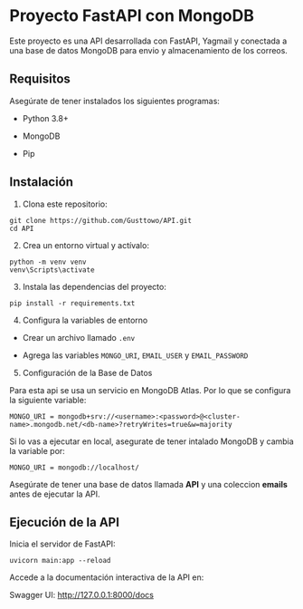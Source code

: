 # Proyecto FastAPI con MongoDB

Este proyecto es una API desarrollada con FastAPI, Yagmail y conectada a una base de datos MongoDB para envio y almacenamiento de los correos.

## Requisitos

Asegúrate de tener instalados los siguientes programas:

- Python 3.8+

- MongoDB

- Pip

## Instalación

1. Clona este repositorio:

```
git clone https://github.com/Gusttowo/API.git
cd API
```

2. Crea un entorno virtual y actívalo:

```
python -m venv venv
venv\Scripts\activate
```

3. Instala las dependencias del proyecto:

```
pip install -r requirements.txt
```

4. Configura la variables de entorno

- Crear un archivo llamado `.env`

- Agrega las variables `MONGO_URI`, `EMAIL_USER` y `EMAIL_PASSWORD`

5. Configuración de la Base de Datos

Para esta api se usa un servicio en MongoDB Atlas. Por lo que se configura la siguiente variable:


```
MONGO_URI = mongodb+srv://<username>:<password>@<cluster-name>.mongodb.net/<db-name>?retryWrites=true&w=majority
```

Si lo vas a ejecutar en local, asegurate de tener intalado MongoDB y cambia la variable por:

```
MONGO_URI = mongodb://localhost/
```

Asegúrate de tener una base de datos llamada **API** y una coleccion **emails** antes de ejecutar la API.

## Ejecución de la API

Inicia el servidor de FastAPI:

```
uvicorn main:app --reload
```

Accede a la documentación interactiva de la API en:

Swagger UI: http://127.0.0.1:8000/docs
